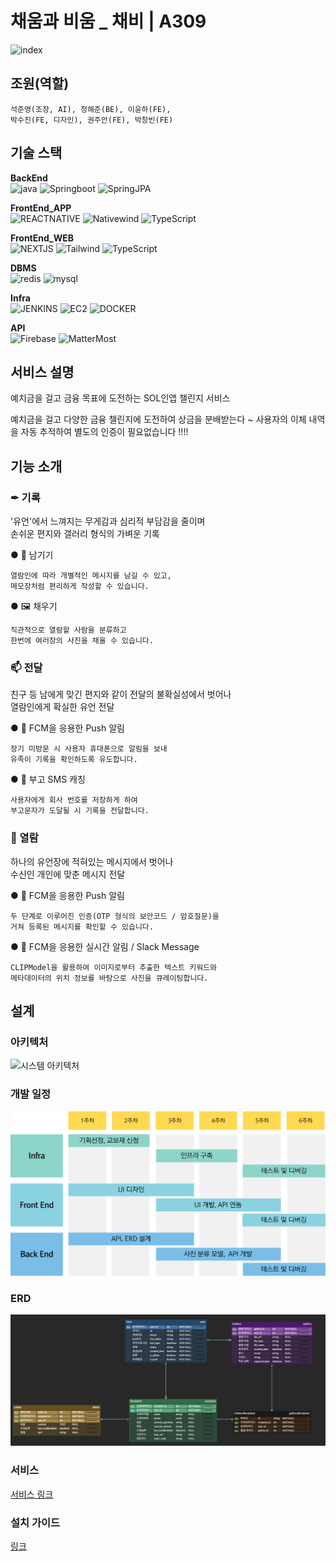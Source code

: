 # 채움과 비움 _ **채비** | A309
![index](results/service.png)

## 조원(역할)
    석준영(조장, AI), 정해준(BE), 이윤하(FE),
    박수진(FE, 디자인), 권주안(FE), 박창빈(FE)

## 기술 스택 

**BackEnd**  
![java](https://img.shields.io/badge/java_17-E34F26.svg?&style=for-the-badge&logo=java&logoColor=white)
![Springboot](https://img.shields.io/badge/springboot-6DB33F.svg?&style=for-the-badge&logo=springboot&logoColor=white)
![SpringJPA](https://img.shields.io/badge/spring_JPA-6DB33F.svg?&style=for-the-badge&logo=spring&logoColor=white)  

**FrontEnd_APP**  
![REACTNATIVE](https://img.shields.io/badge/reactnative-61DAFB.svg?&style=for-the-badge&logo=react&logoColor=black)
![Nativewind](https://img.shields.io/badge/nativewind-06B6D4.svg?&style=for-the-badge&logo=tailwindcss&logoColor=white)
![TypeScript](https://img.shields.io/badge/Typescript-3178C6.svg?&style=for-the-badge&logo=typescript&logoColor=white)  

**FrontEnd_WEB**  
![NEXTJS](https://img.shields.io/badge/next.js-000000.svg?&style=for-the-badge&logo=nextdotjs&logoColor=white)
![Tailwind](https://img.shields.io/badge/tailwind-06B6D4.svg?&style=for-the-badge&logo=tailwindcss&logoColor=white)
![TypeScript](https://img.shields.io/badge/Typescript-3178C6.svg?&style=for-the-badge&logo=typescript&logoColor=white)  

**DBMS**  
![redis](https://img.shields.io/badge/redis-FF4438.svg?&style=for-the-badge&logo=redis&logoColor=white)
![mysql](https://img.shields.io/badge/mysql-4479A1.svg?&style=for-the-badge&logo=mysql&logoColor=white)  

**Infra**  
![JENKINS](https://img.shields.io/badge/jenkins-D24939.svg?&style=for-the-badge&logo=jenkins&logoColor=white)
![EC2](https://img.shields.io/badge/aws_ec2-FF9900.svg?&style=for-the-badge&logo=amazonec2&logoColor=white)
![DOCKER](https://img.shields.io/badge/docker-2496ED.svg?&style=for-the-badge&logo=docker&logoColor=white)  

**API**  
![Firebase](https://img.shields.io/badge/FIREBASE-DD2C00.svg?&style=for-the-badge&logo=firebase&logoColor=white)
![MatterMost](https://img.shields.io/badge/mattermost-0058CC.svg?&style=for-the-badge&logo=mattermost&logoColor=white)

## 서비스 설명  
예치금을 걸고 금융 목표에 도전하는 SOL인앱 챌린지 서비스

예치금을 걸고 다양한 금융 챌린지에 도전하여 상금을 분배받는다 ~
사용자의 이체 내역을 자동 추적하여 별도의 인증이 필요없습니다 !!!!


## 기능 소개

### **✒ 기록**

'유언'에서 느껴지는 무게감과 심리적 부담감을 줄이며  
손쉬운 편지와 갤러리 형식의 가벼운 기록

●
    📃 남기기

    열람인에 따라 개별적인 메시지를 남길 수 있고,
    메모장처럼 편리하게 작성할 수 있습니다.

●
    🖼 채우기

    직관적으로 열람할 사람을 분류하고
    한번에 여러장의 사진을 채울 수 있습니다.
  
  
  
### **📫 전달**

친구 등 남에게 맞긴 편지와 같이 전달의 불확실성에서 벗어나  
열람인에게 확실한 유언 전달

●
    📱 FCM을 응용한 Push 알림

    장기 미방문 시 사용자 휴대폰으로 알림을 보내
    유족이 기록을 확인하도록 유도합니다.  

●
    📩 부고 SMS 캐칭

    사용자에게 회사 번호를 저장하게 하여
    부고문자가 도달될 시 기록을 전달합니다.
  
  
### **📜 열람**

하나의 유언장에 적혀있는 메시지에서 벗어나  
수신인 개인에 맞춘 메시지 전달

●
    📱 FCM을 응용한 Push 알림

    두 단계로 이루어진 인증(OTP 형식의 보안코드 / 암호질문)을  
    거쳐 등록된 메시지를 확인할 수 있습니다.

●
    📱 FCM을 응용한 실시간 알림 / Slack Message

    CLIPModel을 활용하여 이미지로부터 추출한 텍스트 키워드와  
    메타데이터의 위치 정보를 바탕으로 사진을 큐레이팅합니다.




## 설계

### 아키텍처
![시스템 아키텍처](results/architecture.png)


### 개발 일정
![개발일정](results/schedule.png)

### ERD
![ERD](results/erd.png)


### 서비스
[서비스 링크](http://k11a309.p.ssafy.io/)

### 설치 가이드
[링크](exec/포팅메뉴얼_채비.md)
